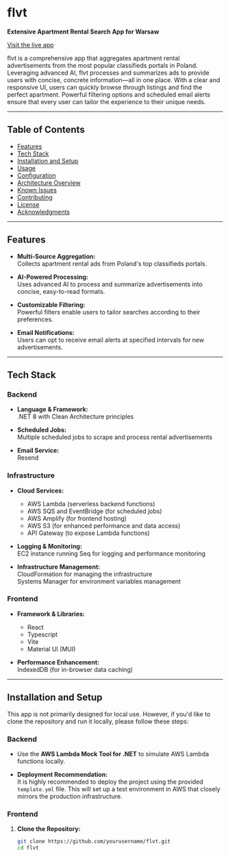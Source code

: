 # flvt

**Extensive Apartment Rental Search App for Warsaw**

[Visit the live app](http://flvt.dbrdak.com)

flvt is a comprehensive app that aggregates apartment rental advertisements from the most popular classifieds portals in Poland. Leveraging advanced AI, flvt processes and summarizes ads to provide users with concise, concrete information—all in one place. With a clear and responsive UI, users can quickly browse through listings and find the perfect apartment. Powerful filtering options and scheduled email alerts ensure that every user can tailor the experience to their unique needs.

---

## Table of Contents

- [Features](#features)
- [Tech Stack](#tech-stack)
- [Installation and Setup](#installation-and-setup)
- [Usage](#usage)
- [Configuration](#configuration)
- [Architecture Overview](#architecture-overview)
- [Known Issues](#known-issues)
- [Contributing](#contributing)
- [License](#license)
- [Acknowledgments](#acknowledgments)

---

## Features

- **Multi-Source Aggregation:**  
  Collects apartment rental ads from Poland's top classifieds portals.

- **AI-Powered Processing:**  
  Uses advanced AI to process and summarize advertisements into concise, easy-to-read formats.

- **Customizable Filtering:**  
  Powerful filters enable users to tailor searches according to their preferences.

- **Email Notifications:**  
  Users can opt to receive email alerts at specified intervals for new advertisements.

---

## Tech Stack

### Backend

- **Language & Framework:**  
  .NET 8 with Clean Architecture principles

- **Scheduled Jobs:**  
  Multiple scheduled jobs to scrape and process rental advertisements

- **Email Service:**  
  Resend

### Infrastructure

- **Cloud Services:**  
  - AWS Lambda (serverless backend functions)  
  - AWS SQS and EventBridge (for scheduled jobs)  
  - AWS Amplify (for frontend hosting)  
  - AWS S3 (for enhanced performance and data access)  
  - API Gateway (to expose Lambda functions)

- **Logging & Monitoring:**  
  EC2 instance running Seq for logging and performance monitoring

- **Infrastructure Management:**  
  CloudFormation for managing the infrastructure  
  Systems Manager for environment variables management

### Frontend

- **Framework & Libraries:**  
  - React  
  - Typescript  
  - Vite  
  - Material UI (MUI)

- **Performance Enhancement:**  
  IndexedDB (for in-browser data caching)

---

## Installation and Setup

This app is not primarily designed for local use. However, if you'd like to clone the repository and run it locally, please follow these steps:

### Backend

- Use the **AWS Lambda Mock Tool for .NET** to simulate AWS Lambda functions locally.

- **Deployment Recommendation:**  
  It is highly recommended to deploy the project using the provided `template.yml` file. This will set up a test environment in AWS that closely mirrors the production infrastructure.

### Frontend

1. **Clone the Repository:**

   ```bash
   git clone https://github.com/yourusername/flvt.git
   cd flvt
